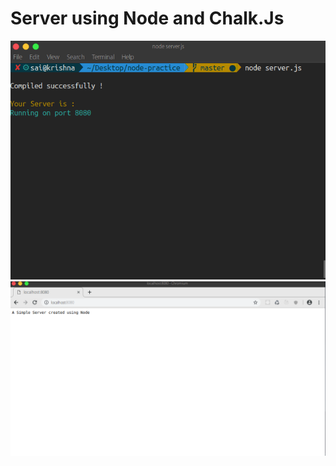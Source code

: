  # Server using Node and Chalk.Js 
![Terminal](https://github.com/srajesh636/Simple-Node-Server/blob/master/screenshot-terminal.png)
![Browser](https://github.com/srajesh636/Simple-Node-Server/blob/master/screenshot-browser.png)

